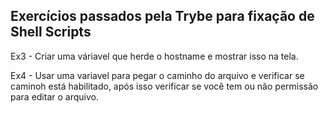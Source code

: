 <h2>Exercícios passados pela Trybe para fixação de Shell Scripts</h2>

Ex3 - Criar uma váriavel que herde o hostname e mostrar isso na tela.

Ex4 - Usar uma variavel para pegar o caminho do arquivo e verificar se caminoh está habilitado, após isso verificar se você tem ou não permissão para editar o arquivo.
